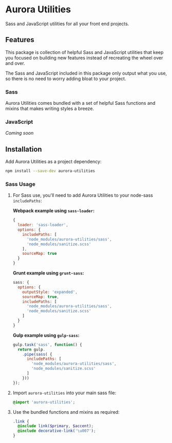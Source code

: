 # Aurora Utilities

Sass and JavaScript utilities for all your front end projects.

## Features

This package is collection of helpful Sass and JavaScript utilities that keep you focused on building new features instead of recreating the wheel over and over.

The Sass and JavaScript included in this package only output what you use, so there is no need to worry adding bloat to your project.

### Sass

Aurora Utilities comes bundled with a set of helpful Sass functions and mixins that makes writing styles a breeze.

### JavaScript

_Coming soon_

## Installation

Add Aurora Utilities as a project dependency:

```sh
npm install --save-dev aurora-utilities
```

### Sass Usage

1.  For Sass use, you'll need to add Aurora Utilities to your node-sass `includePaths`:

    **Webpack example using `sass-loader`:**

    ```js
    {
      loader: 'sass-loader',
      options: {
        includePaths: [
          'node_modules/aurora-utilities/sass',
          'node_modules/sanitize.scss'
        ],
        sourceMap: true
      }
    }
    ```

    **Grunt example using `grunt-sass`:**

    ```js
    sass: {
      options: {
        outputStyle: 'expanded',
        sourceMap: true,
        includePaths: [
          'node_modules/aurora-utilities/sass',
          'node_modules/sanitize.scss'
        ]
      }
    }
    ```

    **Gulp example using `gulp-sass`:**

    ```js
    gulp.task('sass', function() {
      return gulp.
        .pipe(sass( {
          includePaths: [
            'node_modules/aurora-utilities/sass',
            'node_modules/sanitize.scss'
          ]
        }))
    });
    ```

2.  Import `aurora-utilities` into your main sass file:

    ```scss
    @import 'aurora-utilities';
    ```

3.  Use the bundled functions and mixins as required:

    ```scss
    .link {
      @include link($primary, $accent);
      @include decorative-link('\u007');
    }
    ```
